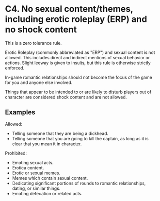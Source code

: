 # C4. No sexual content/themes, including erotic roleplay (ERP) and no shock content

This is a zero tolerance rule.

Erotic Roleplay (commonly abbreviated as "ERP") and sexual content is not allowed. This includes direct and indirect mentions of sexual behavior or actions. Slight leeway is given to insults, but this rule is otherwise strictly enforced.

In-game romantic relationships should not become the focus of the game for you and anyone else involved.

Things that appear to be intended to or are likely to disturb players out of character are considered shock content and are not allowed.

## Examples
Allowed:

- Telling someone that they are being a dickhead.
- Telling someone that you are going to kill the captain, as long as it is clear that you mean it in character.

Prohibited:

- Emoting sexual acts.
- Erotica content.
- Erotic or sexual memes.
- Memes which contain sexual content.
- Dedicating significant portions of rounds to romantic relationships, dating, or similar things.
- Emoting defecation or related acts.